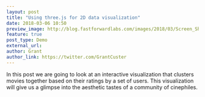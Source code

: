 ```yaml
---
layout: post
title: "Using three.js for 2D data visualization"
date: 2018-03-06 10:50
preview_image: http://blog.fastforwardlabs.com/images/2018/03/Screen_Shot_2018_03_06_at_10_53_16_AM-1520351645421.png
feature: true
post_type: Demo
external_url: 
author: Grant
author_link: https://twitter.com/GrantCuster
---
```


In this post we are going to look at an interactive visualization that clusters movies together based on their ratings by a set of users. This visualization will give us a glimpse into the aesthetic tastes of a community of cinephiles.
